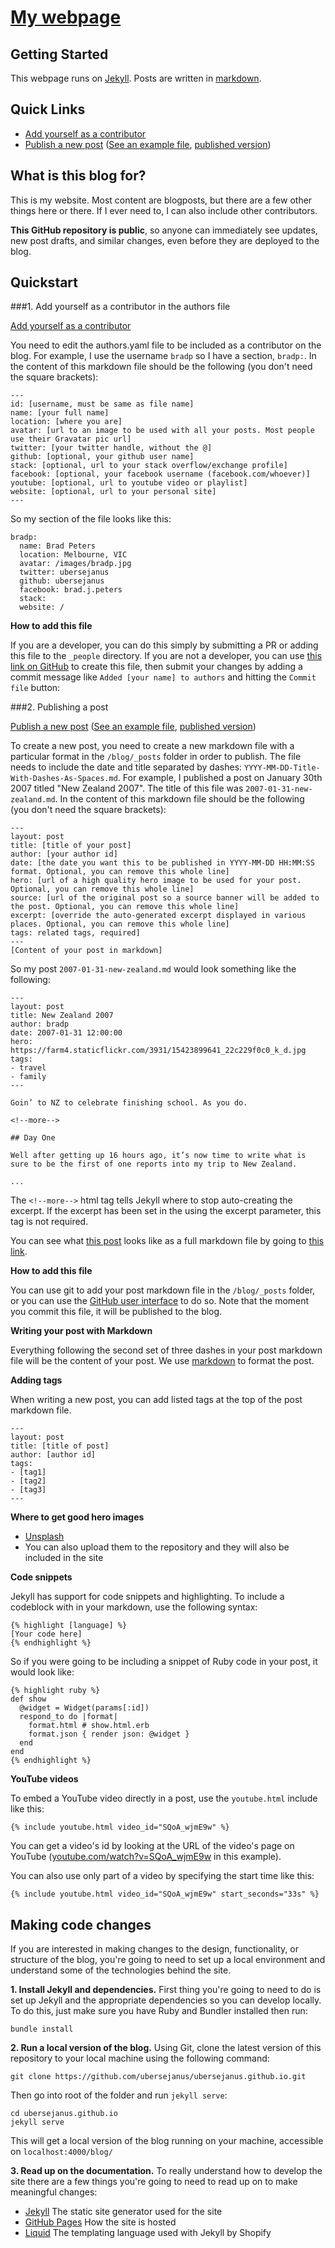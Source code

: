 # [My webpage](http://www.bpeters.id.au)

## Getting Started
This webpage runs on [Jekyll](http://jekyllrb.com/). Posts are written in [markdown](https://github.com/adam-p/markdown-here/wiki/Markdown-Cheatsheet).

## Quick Links
 - [Add yourself as a contributor](https://github.com/ubersejanus/ubersejanus.github.io/blob/master/_data/authors.yml) 
 - [Publish a new post](https://github.com/ubersejanus/ubersejanus.github.io/tree/master/blog/_posts) ([See an example file](https://github.com/ubersejanus/ubersejanus.github.io/blob/master/blog/_posts/2007-01-31-new-zealand.md), [published version](http://www.bpeters.id.au/blog/2007-01/new-zealand))

## What is this blog for?
This is my website. Most content are blogposts, but there are a few other things here or there. If I ever need to, I can also include other contributors.

**This GitHub repository is public**, so anyone can immediately see updates, new post drafts, and similar changes, even before they are deployed to the blog.

## Quickstart

###1. Add yourself as a contributor in the authors file

[Add yourself as a contributor](https://github.com/ubersejanus/ubersejanus.github.io/blob/master/_data/authors.yml) 

You need to edit the authors.yaml file to be included as a contributor on the blog. For example, I use the username `bradp` so I have a section, `bradp:`. In the content of this markdown file should be the following (you don't need the square brackets):
```
---
id: [username, must be same as file name]
name: [your full name]
location: [where you are]
avatar: [url to an image to be used with all your posts. Most people use their Gravatar pic url]
twitter: [your twitter handle, without the @]
github: [optional, your github user name]
stack: [optional, url to your stack overflow/exchange profile]
facebook: [optional, your facebook username (facebook.com/whoever)]
youtube: [optional, url to youtube video or playlist]
website: [optional, url to your personal site]
---
```
So my section of the file looks like this:
```
bradp:
  name: Brad Peters
  location: Melbourne, VIC
  avatar: /images/bradp.jpg
  twitter: ubersejanus
  github: ubersejanus
  facebook: brad.j.peters
  stack: 
  website: /
```
**How to add this file**

If you are a developer, you can do this simply by submitting a PR or adding this file to the `_people` directory. If you are not a developer, you can use [this link on GitHub](https://github.com/StackExchange/blog/new/master/_people) to create this file, then submit your changes by adding a commit message like `Added [your name] to authors` and hitting the `Commit file` button:

###2. Publishing a post

[Publish a new post](https://github.com/ubersejanus/ubersejanus.github.io/tree/master/blog/_posts) ([See an example file](https://github.com/ubersejanus/ubersejanus.github.io/blob/master/blog/_posts/2007-01-31-new-zealand.md), [published version](http://www.bpeters.id.au/blog/2007-01/new-zealand))

To create a new post, you need to create a new markdown file with a particular format in the `/blog/_posts` folder in order to publish. The file needs to include the date and title separated by dashes: `YYYY-MM-DD-Title-With-Dashes-As-Spaces.md`. For example, I published a post on January 30th 2007 titled "New Zealand 2007". The title of this file was `2007-01-31-new-zealand.md`.  In the content of this markdown file should be the following (you don't need the square brackets): 
```
---
layout: post
title: [title of your post]
author: [your author id]
date: [the date you want this to be published in YYYY-MM-DD HH:MM:SS format. Optional, you can remove this whole line]
hero: [url of a high quality hero image to be used for your post. Optional, you can remove this whole line]
source: [url of the original post so a source banner will be added to the post. Optional, you can remove this whole line]
excerpt: [override the auto-generated excerpt displayed in various places. Optional, you can remove this whole line]
tags: related tags, required]
---
[Content of your post in markdown]
```
So my post `2007-01-31-new-zealand.md` would look something like the following:
```
---
layout: post
title: New Zealand 2007
author: bradp
date: 2007-01-31 12:00:00
hero: https://farm4.staticflickr.com/3931/15423899641_22c229f0c0_k_d.jpg
tags:
- travel
- family
---

Goin’ to NZ to celebrate finishing school. As you do.

<!--more-->

## Day One

Well after getting up 16 hours ago, it’s now time to write what is sure to be the first of one reports into my trip to New Zealand.

...
```
The `<!--more-->` html tag tells Jekyll where to stop auto-creating the excerpt. If the excerpt has been set in the using the excerpt parameter, this tag is not required.

You can see what [this post](http://www.bpeters.id.au/blog/2007-01/new-zealand) looks like as a full markdown file by going to [this link](https://github.com/ubersejanus/ubersejanus.github.io/blob/master/blog/_posts/2007-01-31-new-zealand.md).

**How to add this file**

 You can use git to add your post markdown file in the `/blog/_posts` folder, or you can use the [GitHub user interface](https://github.com/ubersejanus/ubersejanus.github.io/tree/master/blog/_posts) to do so. Note that the moment you commit this file, it will be published to the blog.

**Writing your post with Markdown**

Everything following the second set of three dashes in your post markdown file will be the content of your post. We use [markdown](https://github.com/adam-p/markdown-here/wiki/Markdown-Cheatsheet) to format the post.

**Adding tags**

When writing a new post, you can add listed tags at the top of the post markdown file. 
```
---
layout: post
title: [title of post]
author: [author id]
tags:
- [tag1]
- [tag2]
- [tag3]
---

```

**Where to get good hero images**
 - [Unsplash](https://unsplash.com/grid)
 - You can also upload them to the repository and they will also be included in the site

**Code snippets**

Jekyll has support for code snippets and highlighting. To include a codeblock with in your markdown, use the following syntax:
```
{% highlight [language] %}
[Your code here]
{% endhighlight %}
```
So if you were going to be including a snippet of Ruby code in your post, it would look like:
```
{% highlight ruby %}
def show
  @widget = Widget(params[:id])
  respond_to do |format|
    format.html # show.html.erb
    format.json { render json: @widget }
  end
end
{% endhighlight %}
```

**YouTube videos**

To embed a YouTube video directly in a post, use the `youtube.html` include like this:

```
{% include youtube.html video_id="SQoA_wjmE9w" %}
```

You can get a video's id by looking at the URL of the video's page on YouTube ([youtube.com/watch?v=SQoA_wjmE9w](https://www.youtube.com/watch?v=SQoA_wjmE9w) in this example).

You can also use only part of a video by specifying the start time like this:
```
{% include youtube.html video_id="SQoA_wjmE9w" start_seconds="33s" %}
```

## Making code changes

If you are interested in making changes to the design, functionality, or structure of the blog, you're going to need to set up a local environment and understand some of the technologies behind the site.

**1. Install Jekyll and dependencies.** First thing you're going to need to do is set up Jekyll and the appropriate dependencies so you can develop locally. To do this, just make sure you have Ruby and Bundler installed then run:
```
bundle install
```

**2. Run a local version of the blog.** Using Git, clone the latest version of this repository to your local machine using the following command:
```
git clone https://github.com/ubersejanus/ubersejanus.github.io.git
```
Then go into root of the folder and run `jekyll serve`:
```
cd ubersejanus.github.io
jekyll serve
```
This will get a local version of the blog running on your machine, accessible on `localhost:4000/blog/`

**3. Read up on the documentation.** To really understand how to develop the site there are a few things you're going to need to read up on to make meaningful changes:
 - [Jekyll](http://jekyllrb.com/docs/home/) The static site generator used for the site
 - [GitHub Pages](https://help.github.com/articles/using-jekyll-with-pages/) How the site is hosted
 - [Liquid](https://docs.shopify.com/themes/liquid-documentation/basics) The templating language used with Jekyll by Shopify